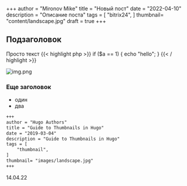 +++
author = "Mironov Mike"
title = "Новый пост"
date = "2022-04-10"
description = "Описание поста"
tags = [
"bitrix24",
]
thumbnail= "content/landscape.jpg"
draft = true
+++

## Подзаголовок

Просто текст
{{< highlight php >}}
if ($a == 1) {
	echo "hello";
}
{{< / highlight >}}

![img.png](/content/img.png)

### Еще заголовок
- один
- два

```md
+++
author = "Hugo Authors"
title = "Guide to Thumbnails in Hugo"
date = "2019-03-04"
description = "Guide to Thumbnails in Hugo"
tags = [
    "thumbnail",
]
thumbnail= "images/landscape.jpg"
+++
```


14.04.22
